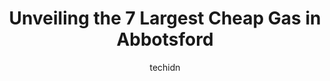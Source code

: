 ---
layout: ampstory
image: https://i0.wp.com/www.auto.or.id/wp-content/uploads/2023/06/otter-co-op-gas-bar-ross-road-0-abbotsford-1686326267.jpeg?resize=640,853
author: techidn
featured: false
description: Abbotsford, British Columbia, Canada is a haven for Cheap Gas enthusiasts, boasting an impressive array of 7 top-notch establishments. Whether youre a seasoned connoisseur or simply curious
title: Unveiling the 7 Largest Cheap Gas in Abbotsford
cover:
   title: Unveiling the 7 Largest Cheap Gas in Abbotsford
   subtitle: AUTO.OR.ID
   background: https://www.auto.or.id/wp-content/uploads/2023/06/otter-co-op-gas-bar-ross-road-0-abbotsford-1686326267.jpeg

pages: 
 - layout: thirds
   top: <h1>#1 Paz Fuels Ltd</h1>
   bottom: "<p>Never thought Id have a favourite gas station but here it is! Every so often, I get a nice chat with a driver who also filling up too!Really cool-looking, competitive </p>"
   background: https://www.auto.or.id/wp-content/uploads/2023/06/otter-co-op-gas-bar-ross-road-1-abbotsford-1686326269.jpeg
   backgroundblur: true
 - layout: thirds
   top: <h1>#2 Petro-Canada</h1>
   bottom: "<p>2054 Whatcom Rd, Abbotsford, BC V3G 2K8, Canada</p>"
   background: https://www.auto.or.id/wp-content/uploads/2023/06/otter-co-op-gas-bar-ross-road-2-abbotsford-1686326269.jpeg
   cta:
      link: https://www.auto.or.id/unveiling-the-7-largest-cheap-gas-in-abbotsford/
      text: Unveiling the 7 Largest Cheap Gas in Abbotsford
 - layout: thirds
   top: <h1>#3 Super Save Gas Station</h1>
   bottom: "<p>28326 Fraser Hwy, Abbotsford, BC V4X 1K8, Canada</p>"
   background: https://images.unsplash.com/photo-1580014317999-e9f1936787a5?ixlib=rb-4.0.3&ixid=MnwxMjA3fDB8MHxwaG90by1wYWdlfHx8fGVufDB8fHx8&auto=format&fit=crop&w=640&h=853&q=80
   cta:
      link: https://www.auto.or.id/unveiling-the-7-largest-cheap-gas-in-abbotsford/
      text: Unveiling the 7 Largest Cheap Gas in Abbotsford
 - layout: thirds
   top: <h1>#4 Otter Co-op Gas Bar @ Ross Road</h1>
   bottom: "<p>29622 Fraser Hwy, Abbotsford, BC V4X 1H2, Canada</p>"
   background: https://images.unsplash.com/photo-1510883056135-32472f0e11b8?ixlib=rb-4.0.3&ixid=MnwxMjA3fDB8MHxwaG90by1wYWdlfHx8fGVufDB8fHx8&auto=format&fit=crop&w=640&h=853&q=80
   cta:
      link: https://www.auto.or.id/unveiling-the-7-largest-cheap-gas-in-abbotsford/
      text: Unveiling the 7 Largest Cheap Gas in Abbotsford
 - layout: thirds
   top: <h1>#5 Shell</h1>
   bottom: "<p>27637 Fraser Hwy, Abbotsford, BC V4X 1M3, Canada</p>"
   background: https://images.unsplash.com/photo-1632275231320-f1bc3a16a414?ixlib=rb-4.0.3&ixid=MnwxMjA3fDB8MHxwaG90by1wYWdlfHx8fGVufDB8fHx8&auto=format&fit=crop&w=640&h=853&q=80
   cta:
      link: https://www.auto.or.id/unveiling-the-7-largest-cheap-gas-in-abbotsford/
      text: Unveiling the 7 Largest Cheap Gas in Abbotsford
 - layout: thirds
   top: <h1>#6 Petro-Canada</h1>
   bottom: "<p>31201 Maclure Rd, Abbotsford, BC V2T 5E5, Canada</p>"
   background: https://images.unsplash.com/photo-1604755940508-42d673803330?ixlib=rb-4.0.3&ixid=MnwxMjA3fDB8MHxwaG90by1wYWdlfHx8fGVufDB8fHx8&auto=format&fit=crop&w=640&h=853&q=80
   cta:
      link: https://www.auto.or.id/unveiling-the-7-largest-cheap-gas-in-abbotsford/
      text: Unveiling the 7 Largest Cheap Gas in Abbotsford
 - layout: thirds
   top: <h1>#7 Esso</h1>
   bottom: "<p>32407 South Fraser Way, Abbotsford, BC V2T 1X4, Canada</p>"
   background: https://images.unsplash.com/photo-1522120177514-2b16ebe5634d?ixlib=rb-4.0.3&ixid=MnwxMjA3fDB8MHxwaG90by1wYWdlfHx8fGVufDB8fHx8&auto=format&fit=crop&w=640&h=853&q=80
   cta:
      link: https://www.auto.or.id/unveiling-the-7-largest-cheap-gas-in-abbotsford/
      text: Unveiling the 7 Largest Cheap Gas in Abbotsford
 - layout: thirds
   middle: Continue reading...
   background: https://images.unsplash.com/photo-1617498115500-a71a00d2f6c3?ixlib=rb-4.0.3&ixid=MnwxMjA3fDB8MHxwaG90by1wYWdlfHx8fGVufDB8fHx8&auto=format&fit=crop&w=640&h=853&q=80
   cta:
      link: https://www.auto.or.id/unveiling-the-7-largest-cheap-gas-in-abbotsford/
      text: Unveiling the 7 Largest Cheap Gas in Abbotsford

---